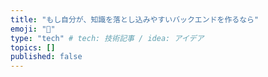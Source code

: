 ```yaml
---
title: "もし自分が、知識を落とし込みやすいバックエンドを作るなら"
emoji: "👻"
type: "tech" # tech: 技術記事 / idea: アイデア
topics: []
published: false
---
```

